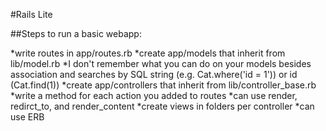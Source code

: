 #Rails Lite

##Steps to run a basic webapp:

*write routes in app/routes.rb
*create app/models that inherit from lib/model.rb
   *I don't remember what you can do on your models besides association and searches by SQL string (e.g. Cat.where('id = 1')) or id (Cat.find(1))
*create app/controllers that inherit from lib/controller_base.rb
  *write a method for each action you added to routes
  *can use render, redirct_to, and render_content
*create views in folders per controller
  *can use ERB
